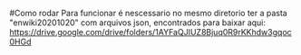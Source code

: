 #Como rodar
Para funcionar é nescessario no mesmo diretorio ter a pasta "enwiki20201020" com arquivos json, encontrados para baixar aqui:
https://drive.google.com/drive/folders/1AYFaQJIUZ8Bjuq0R9rKKhdw3gqoc0HGd
